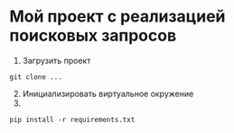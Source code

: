 # Мой проект с реализацией поисковых запросов
1. Загрузить проект 
```shell
git clone ...
```
2. Инициализировать виртуальное окружение
3.
```shell
pip install -r requirements.txt
```

